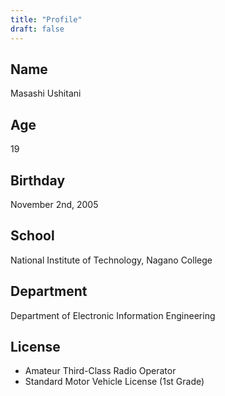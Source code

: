 ```yaml
---
title: "Profile"
draft: false
---
```

## Name
Masashi Ushitani

## Age
19

## Birthday
November 2nd, 2005

## School
National Institute of Technology, Nagano College

## Department
Department of Electronic Information Engineering

## License
- Amateur Third-Class Radio Operator
- Standard Motor Vehicle License (1st Grade)


